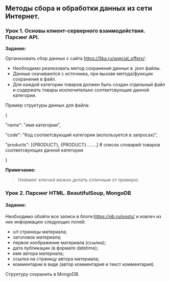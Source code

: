 ## Методы сбора и обработки данных из сети Интернет.

### Урок 1. Основы клиент-серверного взаимодействия. Парсинг API.


**Задание:**

Организовать сбор данных с сайта https://5ka.ru/special_offers/:

* Необходимо реализовать метод сохранения данных в .json файлы.
* Данные скачиваются с источника, при вызове метода/функции сохранения в файл.
* Для каждой категории товаров должен быть создан отдельный файл и содержать товары исключительно соответсвующие данной категории.

Пример структуры данных для файла:

{

"name": "имя категории",

"code": "Код соответсвующий категории (используется в запросах)",

"products": [{PRODUCT}, {PRODUCT}........] # список словарей товаров соответсвующих данной категории

}


**Примечание:**

>_Нейминг ключей можно делать отличным от примера._


### Урок 2. Парсинг HTML. BeautifulSoup, MongoDB

#### Задание:

Необходимо обойти все записи в блоге:https://gb.ru/posts/ и извлеч из них информацию следующих полей:

* url страницы материала;
* заголовок материала;
* первое изображение материала (ссылка);
* дата публикации (в формате datetime);
* имя автора материала;
* ссылка на страницу автора материала;
* комментарии в виде (автор комментария и текст комментария).

Структуру сохранить в MongoDB.
